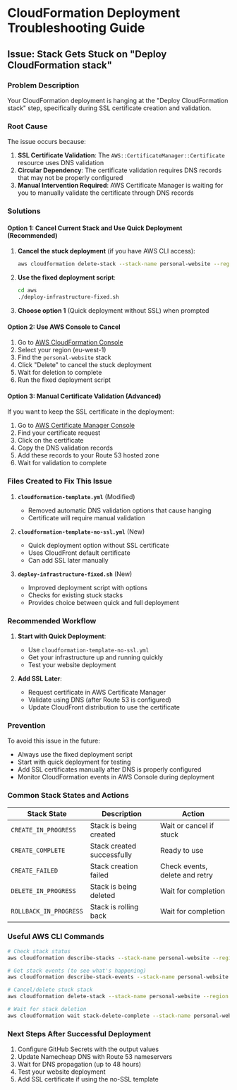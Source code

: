 # CloudFormation Deployment Troubleshooting Guide

## Issue: Stack Gets Stuck on "Deploy CloudFormation stack"

### Problem Description

Your CloudFormation deployment is hanging at the "Deploy CloudFormation stack" step, specifically during SSL certificate creation and validation.

### Root Cause

The issue occurs because:

1. **SSL Certificate Validation**: The `AWS::CertificateManager::Certificate` resource uses DNS validation
2. **Circular Dependency**: The certificate validation requires DNS records that may not be properly configured
3. **Manual Intervention Required**: AWS Certificate Manager is waiting for you to manually validate the certificate through DNS records

### Solutions

#### Option 1: Cancel Current Stack and Use Quick Deployment (Recommended)

1. **Cancel the stuck deployment** (if you have AWS CLI access):

   ```bash
   aws cloudformation delete-stack --stack-name personal-website --region eu-west-1
   ```

2. **Use the fixed deployment script**:
   ```bash
   cd aws
   ./deploy-infrastructure-fixed.sh
   ```
3. **Choose option 1** (Quick deployment without SSL) when prompted

#### Option 2: Use AWS Console to Cancel

1. Go to [AWS CloudFormation Console](https://console.aws.amazon.com/cloudformation/)
2. Select your region (eu-west-1)
3. Find the `personal-website` stack
4. Click "Delete" to cancel the stuck deployment
5. Wait for deletion to complete
6. Run the fixed deployment script

#### Option 3: Manual Certificate Validation (Advanced)

If you want to keep the SSL certificate in the deployment:

1. Go to [AWS Certificate Manager Console](https://console.aws.amazon.com/acm/)
2. Find your certificate request
3. Click on the certificate
4. Copy the DNS validation records
5. Add these records to your Route 53 hosted zone
6. Wait for validation to complete

### Files Created to Fix This Issue

1. **`cloudformation-template.yml`** (Modified)

   - Removed automatic DNS validation options that cause hanging
   - Certificate will require manual validation

2. **`cloudformation-template-no-ssl.yml`** (New)

   - Quick deployment option without SSL certificate
   - Uses CloudFront default certificate
   - Can add SSL later manually

3. **`deploy-infrastructure-fixed.sh`** (New)
   - Improved deployment script with options
   - Checks for existing stuck stacks
   - Provides choice between quick and full deployment

### Recommended Workflow

1. **Start with Quick Deployment**:

   - Use `cloudformation-template-no-ssl.yml`
   - Get your infrastructure up and running quickly
   - Test your website deployment

2. **Add SSL Later**:
   - Request certificate in AWS Certificate Manager
   - Validate using DNS (after Route 53 is configured)
   - Update CloudFront distribution to use the certificate

### Prevention

To avoid this issue in the future:

- Always use the fixed deployment script
- Start with quick deployment for testing
- Add SSL certificates manually after DNS is properly configured
- Monitor CloudFormation events in AWS Console during deployment

### Common Stack States and Actions

| Stack State            | Description                | Action                         |
| ---------------------- | -------------------------- | ------------------------------ |
| `CREATE_IN_PROGRESS`   | Stack is being created     | Wait or cancel if stuck        |
| `CREATE_COMPLETE`      | Stack created successfully | Ready to use                   |
| `CREATE_FAILED`        | Stack creation failed      | Check events, delete and retry |
| `DELETE_IN_PROGRESS`   | Stack is being deleted     | Wait for completion            |
| `ROLLBACK_IN_PROGRESS` | Stack is rolling back      | Wait for completion            |

### Useful AWS CLI Commands

```bash
# Check stack status
aws cloudformation describe-stacks --stack-name personal-website --region eu-west-1

# Get stack events (to see what's happening)
aws cloudformation describe-stack-events --stack-name personal-website --region eu-west-1

# Cancel/delete stuck stack
aws cloudformation delete-stack --stack-name personal-website --region eu-west-1

# Wait for stack deletion
aws cloudformation wait stack-delete-complete --stack-name personal-website --region eu-west-1
```

### Next Steps After Successful Deployment

1. Configure GitHub Secrets with the output values
2. Update Namecheap DNS with Route 53 nameservers
3. Wait for DNS propagation (up to 48 hours)
4. Test your website deployment
5. Add SSL certificate if using the no-SSL template

